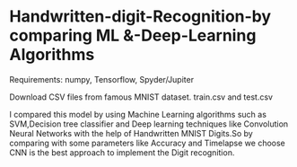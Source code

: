 # Handwritten-digit-Recognition-by comparing ML &-Deep-Learning Algorithms
Requirements:
  numpy,
 Tensorflow,
 Spyder/Jupiter
 
 
 
 Download CSV files from famous MNIST dataset.
  train.csv and
  test.csv
 
I compared this model by using Machine Learning algorithms such as SVM,Decision tree classifier and Deep learning techniques like Convolution Neural Networks with the help of Handwritten MNIST Digits.So by comparing with some parameters like Accuracy and Timelapse we choose CNN is the best approach to implement the Digit recognition.
